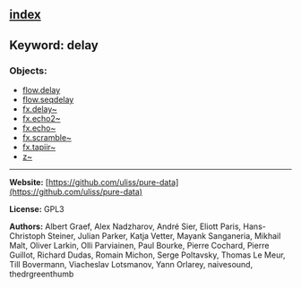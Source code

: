 [index](../index.html)
---

## Keyword: delay

### Objects:
* [flow.delay](../flow.delay.html)
* [flow.seqdelay](../flow.seqdelay.html)
* [fx.delay~](../fx.delay~.html)
* [fx.echo2~](../fx.echo2~.html)
* [fx.echo~](../fx.echo~.html)
* [fx.scramble~](../fx.scramble~.html)
* [fx.tapiir~](../fx.tapiir~.html)
* [z~](../z~.html)

---
**Website:** [https://github.com/uliss/pure-data](https://github.com/uliss/pure-data)

**License:** GPL3

**Authors:** Albert Graef, Alex Nadzharov, André Sier, Eliott Paris, Hans-Christoph Steiner, Julian Parker, Katja Vetter, Mayank Sanganeria, Mikhail Malt, Oliver Larkin, Olli Parviainen, Paul Bourke, Pierre Cochard, Pierre Guillot, Richard Dudas, Romain Michon, Serge Poltavsky, Thomas Le Meur, Till Bovermann, Viacheslav Lotsmanov, Yann Orlarey, naivesound, thedrgreenthumb
